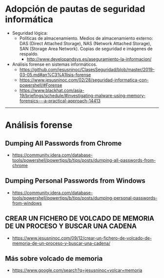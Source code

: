 # Adopción de pautas de seguridad informática
- Seguridad lógica:
  - Políticas de almacenamiento. Medios de almacenamiento externo: DAS (Direct Attached Storage), NAS (Network Attached Storage), SAN (Storage Area Network). Copias de seguridad e imágenes de respaldo.
    - http://www.developandsys.es/aseguramiento-la-informacion/
- Análisis forense en sistemas informáticos.
  - https://github.com/jesusninoc/ClasesSeguridad/blob/master/2019-03-05.md#an%C3%A1lisis-forense
  - https://www.jesusninoc.com/02/28/seguridad-informatica-con-powershell/#Forense
  - https://www.blackhat.com/asia-19/briefings/schedule/#investigating-malware-using-memory-forensics---a-practical-approach-14413

------------------

# Análisis forense
## Dumping All Passwords from Chrome
* https://community.idera.com/database-tools/powershell/powertips/b/tips/posts/dumping-all-passwords-from-chrome

## Dumping Personal Passwords from Windows
* https://community.idera.com/database-tools/powershell/powertips/b/tips/posts/dumping-personal-passwords-from-windows

## CREAR UN FICHERO DE VOLCADO DE MEMORIA DE UN PROCESO Y BUSCAR UNA CADENA
* https://www.jesusninoc.com/09/12/crear-un-fichero-de-volcado-de-memoria-de-un-proceso-y-buscar-una-cadena/

## Más sobre volcado de memoria
* https://www.google.com/search?q=jesusninoc+volcar+memoria
